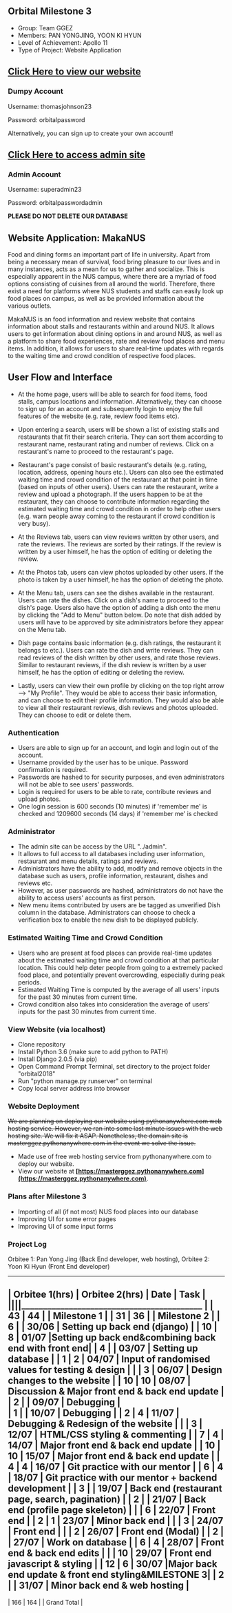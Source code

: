 ## Orbital Milestone 3
- Group: Team GGEZ
- Members: PAN YONGJING, YOON KI HYUN
- Level of Achievement: Apollo 11
- Type of Project: Website Application

## **[Click Here to view our website](https://masterggez.pythonanywhere.com)**

### Dumpy Account
Username: thomasjohnson23

Password: orbitalpassword

Alternatively, you can sign up to create your own account!

## **[Click Here to access admin site](https://masterggez.pythonanywhere.com/admin)**

### Admin Account
Username: superadmin23

Password: orbitalpasswordadmin

**PLEASE DO NOT DELETE OUR DATABASE**


## Website Application: MakaNUS

Food and dining forms an important part of life in university. Apart from being a necessary mean of survival, food bring pleasure to our lives and in many instances, acts as a mean for us to gather and socialize. This is especially apparent in the NUS campus, where there are a myriad of food options consisting of cuisines from all around the world. Therefore, there exist a need for platforms where NUS students and staffs can easily look up food places on campus, as well as be provided information about the various outlets.

MakaNUS is an food information and review website that contains information about stalls and restaurants within and around NUS. It allows users to get information about dining options in and around NUS, as well as a platform to share food experiences, rate and review food places and menu items. In addition, it allows for users to share real-time updates with regards to the waiting time and crowd condition of respective food places.

## User Flow and Interface

- At the home page, users will be able to search for food items, food stalls, campus locations and information. Alternatively, they can choose to sign up for an account and subsequently login to enjoy the full features of the website (e.g. rate, review food items etc).
- Upon entering a search, users will be shown a list of existing stalls and restaurants that fit their search criteria. They can sort them according to restaurant name, restaurant rating and number of reviews. Click on a restaurant's name to proceed to the restaurant's page.

- Restaurant's page consist of basic restaurant's details (e.g. rating, location, address, opening hours etc.). Users can also see the estimated waiting time and crowd condition of the restaurant at that point in time (based on inputs of other users). Users can rate the restaurant, write a review and upload a photograph. If the users happen to be at the restaurant, they can choose to contribute information regarding the estimated waiting time and crowd condition in order to help other users (e.g. warn people away coming to the restaurant if crowd condition is very busy).
- At the Reviews tab, users can view reviews written by other users, and rate the reviews. The reviews are sorted by their ratings. If the review is written by a user himself, he has the option of editing or deleting the review.
- At the Photos tab, users can view photos uploaded by other users. If the photo is taken by a user himself, he has the option of deleting the photo.
- At the Menu tab, users can see the dishes available in the restaurant. Users can rate the dishes. Click on a dish's name to proceed to the dish's page. Users also have the option of adding a dish onto the menu by clicking the "Add to Menu" button below. Do note that dish added by users will have to be approved by site administrators before they appear on the Menu tab.

- Dish page contains basic information (e.g. dish ratings, the restaurant it belongs to etc.). Users can rate the dish and write reviews. They can read reviews of the dish written by other users, and rate those reviews. Similar to restaurant reviews, if the dish review is written by a user himself, he has the option of editing or deleting the review.

- Lastly, users can view their own profile by clicking on the top right arrow --> "My Profile". They would be able to access their basic information, and can choose to edit their profile information. They would also be able to view all their restaurant reviews, dish reviews and photos uploaded. They can choose to edit or delete them.

### Authentication

- Users are able to sign up for an account, and login and login out of the account.  
- Username provided by the user has to be unique. Password confirmation is required.
- Passwords are hashed to for security purposes, and even administrators will not be able to see users' passwords.
- Login is required for users to be able to rate, contribute reviews and upload photos.
- One login session is 600 seconds (10 minutes) if 'remember me' is checked and 1209600 seconds (14 days) if 'remember me' is checked

### Administrator

- The admin site can be access by the URL "../admin".
- It allows to full access to all databases including user information, restaurant and menu details, ratings and reviews.
- Administrators have the ability to add, modify and remove objects in the database such as users, profile information, restaurant, dishes and reviews etc.
- However, as user passwords are hashed, administrators do not have the ability to access users' accounts as first person.
- New menu items contributed by users are be tagged as unverified Dish column in the database. Administrators can choose to check a verification box to enable the new dish to be displayed publicly.

### Estimated Waiting Time and Crowd Condition

- Users who are present at food places can provide real-time updates about the estimated waiting time and crowd condition at that particular location. This could help deter people from going to a extremely packed food place, and potentially prevent overcrowding, especially during peak periods.
- Estimated Waiting Time is computed by the average of all users' inputs for the past 30 minutes from current time.
- Crowd condition also takes into consideration the average of users' inputs for the past 30 minutes from current time.

### View Website (via localhost)

- Clone repository
- Install Python 3.6 (make sure to add python to PATH)
- Install Django 2.0.5 (via pip)
- Open Command Prompt Terminal, set directory to the project folder "orbital2018"
- Run "python manage.py runserver" on terminal
- Copy local server address into browser

### Website Deployment

~~We are planning on deploying our website using pythonanywhere.com web hosting service. However, we ran into some last minute issues with the web hosting site. We will fix it ASAP. Nonetheless, the domain site is masterggez.pythonanywhere.com in the event we solve the issue.~~

- Made use of free web hosting service from pythonanywhere.com to deploy our website.
- View our  website at **[https://masterggez.pythonanywhere.com](https://masterggez.pythonanywhere.com)**.

### Plans after Milestone 3

- Importing of all (if not most) NUS food places into our database
- Improving UI for some error pages
- Improving UI of some input forms

### Project Log
Orbitee 1: Pan Yong Jing (Back End developer, web hosting), Orbitee 2: Yoon Ki Hyun (Front End developer)
___________________________________________________________________________________________________
| Orbitee 1(hrs) | Orbitee 2(hrs) |   Date   |                      Task                           |
|________________|________________|__________|____________________________________________________ |
|      43        |       44       |          |                    Milestone 1                      |
|      31        |       36       |          |                    Milestone 2                      |
|       6        |                |  30/06   |              Setting up back end (django)           |
|      10        |        8       |  01/07   |Setting up back end&combining back end with front end|
|       4        |                |  03/07   |               Setting up database                   |
|       1        |        2       |  04/07   |    Input of randomised values for testing & design  |
|                |        3       |  06/07   |            Design changes to the website            |
|      10        |       10       |  08/07   |    Discussion & Major front end & back end update   |
|       2        |                |  09/07   |                    Debugging                        |      
|       1        |                |  10/07   |                    Debugging                        |
|       2        |        4       |  11/07   |          Debugging & Redesign of the website        |
|                |        3       |  12/07   |          HTML/CSS styling & commenting              |
|       7        |        4       |  14/07   |        Major front end & back end update            |
|      10        |       10       |  15/07   |        Major front end & back end update            |
|       4        |        4       |  16/07   |            Git practice with our mentor             |
|       6        |        4       |  18/07   |  Git practice with our mentor + backend development |
|       3        |                |  19/07   |     Back end (restaurant page, search, pagination)  |
|       2        |                |  21/07   |           Back end (profile page skeleton)          |
|                |        6       |  22/07   |                    Front end                        |
|       2        |        1       |  23/07   |                  Minor back end                     |
|                |        3       |  24/07   |                    Front end                        |
|                |        2       |  26/07   |               Front end (Modal)                     |
|       2        |                |  27/07   |                 Work on database                    |
|       6        |        4       |  28/07   |          Front end & back end edits                 |
|                |       10       |  29/07   |           Front end javascript & styling            |
|      12        |        6       |  30/07   |Major back end update & front end styling&MILESTONE 3|
|       2        |                |  31/07   |              Minor back end & web hosting           |
---------------------------------------------------------------------------------------------------
|      166       |       164      |          |                    Grand Total                      |
